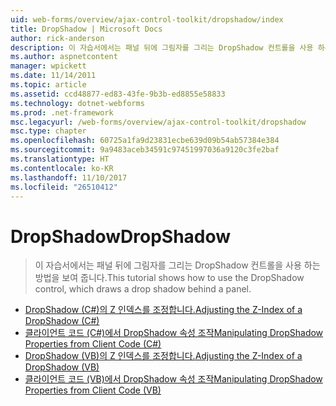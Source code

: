 ```yaml
---
uid: web-forms/overview/ajax-control-toolkit/dropshadow/index
title: DropShadow | Microsoft Docs
author: rick-anderson
description: 이 자습서에서는 패널 뒤에 그림자를 그리는 DropShadow 컨트롤을 사용 하는 방법을 보여 줍니다.
ms.author: aspnetcontent
manager: wpickett
ms.date: 11/14/2011
ms.topic: article
ms.assetid: ccd48877-ed83-43fe-9b3b-ed8855e58833
ms.technology: dotnet-webforms
ms.prod: .net-framework
msc.legacyurl: /web-forms/overview/ajax-control-toolkit/dropshadow
msc.type: chapter
ms.openlocfilehash: 60725a1fa9d23831ecbe639d09b54ab57384e384
ms.sourcegitcommit: 9a9483aceb34591c97451997036a9120c3fe2baf
ms.translationtype: HT
ms.contentlocale: ko-KR
ms.lasthandoff: 11/10/2017
ms.locfileid: "26510412"
---
```

<a name="dropshadow"></a><span data-ttu-id="97500-103">DropShadow</span><span class="sxs-lookup"><span data-stu-id="97500-103">DropShadow</span></span>
====================
> <span data-ttu-id="97500-104">이 자습서에서는 패널 뒤에 그림자를 그리는 DropShadow 컨트롤을 사용 하는 방법을 보여 줍니다.</span><span class="sxs-lookup"><span data-stu-id="97500-104">This tutorial shows how to use the DropShadow control, which draws a drop shadow behind a panel.</span></span>


- [<span data-ttu-id="97500-105">DropShadow (C#)의 Z 인덱스를 조정합니다.</span><span class="sxs-lookup"><span data-stu-id="97500-105">Adjusting the Z-Index of a DropShadow (C#)</span></span>](adjusting-the-z-index-of-a-dropshadow-cs.md)
- [<span data-ttu-id="97500-106">클라이언트 코드 (C#)에서 DropShadow 속성 조작</span><span class="sxs-lookup"><span data-stu-id="97500-106">Manipulating DropShadow Properties from Client Code (C#)</span></span>](manipulating-dropshadow-properties-from-client-code-cs.md)
- [<span data-ttu-id="97500-107">DropShadow (VB)의 Z 인덱스를 조정합니다.</span><span class="sxs-lookup"><span data-stu-id="97500-107">Adjusting the Z-Index of a DropShadow (VB)</span></span>](adjusting-the-z-index-of-a-dropshadow-vb.md)
- [<span data-ttu-id="97500-108">클라이언트 코드 (VB)에서 DropShadow 속성 조작</span><span class="sxs-lookup"><span data-stu-id="97500-108">Manipulating DropShadow Properties from Client Code (VB)</span></span>](manipulating-dropshadow-properties-from-client-code-vb.md)

